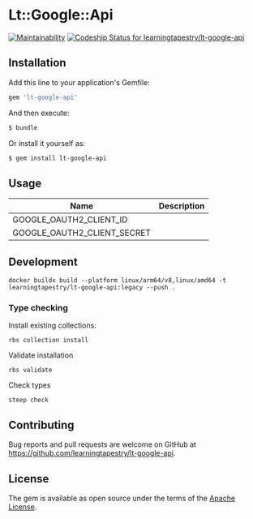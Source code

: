 # Lt::Google::Api

[![Maintainability](https://api.codeclimate.com/v1/badges/14c045858a1bdf132c3f/maintainability)](https://codeclimate.com/github/learningtapestry/lt-google-api/maintainability)
[![Codeship Status for learningtapestry/lt-google-api](https://app.codeship.com/projects/c23dbbf0-26f8-0137-d557-666da1a91ebd/status?branch=master)](https://app.codeship.com/projects/330486)

## Installation

Add this line to your application's Gemfile:

```ruby
gem 'lt-google-api'
```

And then execute:

```sh
$ bundle
```

Or install it yourself as:

```sh
$ gem install lt-google-api
```

## Usage

| Name                        | Description |
|-----------------------------|-------------|
| GOOGLE_OAUTH2_CLIENT_ID     |             |
| GOOGLE_OAUTH2_CLIENT_SECRET |             |

## Development

```shell
docker buildx build --platform linux/arm64/v8,linux/amd64 -t learningtapestry/lt-google-api:legacy --push .
```

### Type checking

Install existing collections:

```shell
rbs collection install
```

Validate installation

```shell
rbs validate
```

Check types

```shell
steep check
```

## Contributing

Bug reports and pull requests are welcome on GitHub at https://github.com/learningtapestry/lt-google-api.

## License
The gem is available as open source under the terms of the [Apache License](https://github.com/learningtapestry/lcms-engine/blob/master/LICENSE).
